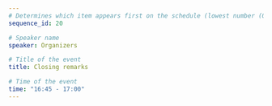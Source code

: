 ```yaml
---
# Determines which item appears first on the schedule (lowest number (0) appears first)
sequence_id: 20

# Speaker name
speaker: Organizers

# Title of the event
title: Closing remarks

# Time of the event
time: "16:45 - 17:00"
---
```

